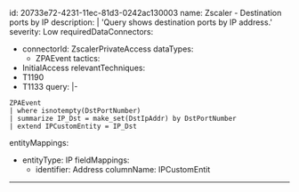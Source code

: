 id: 20733e72-4231-11ec-81d3-0242ac130003
name: Zscaler - Destination ports by IP
description: |
  'Query shows destination ports by IP address.'
severity: Low
requiredDataConnectors:
  - connectorId: ZscalerPrivateAccess
    dataTypes:
      - ZPAEvent
tactics:
  - InitialAccess
relevantTechniques:
  - T1190
  - T1133
query: |-
  ```kusto
  ZPAEvent
  | where isnotempty(DstPortNumber)
  | summarize IP_Dst = make_set(DstIpAddr) by DstPortNumber
  | extend IPCustomEntity = IP_Dst
  ```
entityMappings:
  - entityType: IP
    fieldMappings:
      - identifier: Address
        columnName: IPCustomEntit
---

